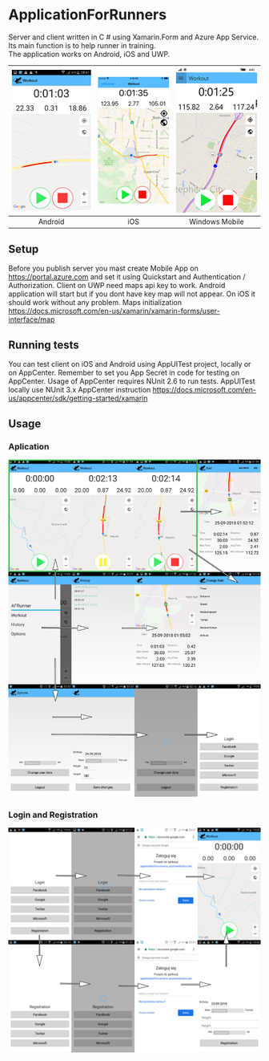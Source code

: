 # ApplicationForRunners

Server and client written in C # using Xamarin.Form and Azure App Service. Its main function is to help runner in training.<br /> The application works on Android, iOS and UWP.<br />

|![alt text](https://github.com/MateuszKapusta/ApplicationForRunners/blob/master/Pictures/Androidstop.png)|                    ![alt text](https://github.com/MateuszKapusta/ApplicationForRunners/blob/master/Pictures/iOSstop.png)|                         ![alt text](https://github.com/MateuszKapusta/ApplicationForRunners/blob/master/Pictures/UWPstop.png)|
|:---:|:---:|:---:|
| Android|iOS|Windows Mobile|

## Setup

Before you publish server you mast create Mobile App on https://portal.azure.com and set it using Quickstart and Authentication / Authorization. Client on UWP need maps api key to work. Android application will start but if you dont have key map will not appear. On iOS it should work without any problem. Maps initialization https://docs.microsoft.com/en-us/xamarin/xamarin-forms/user-interface/map

## Running tests

You can test client on iOS and Android using AppUITest project, locally or on AppCenter. Remember to set you App Secret in code for testing on AppCenter. Usage of AppCenter requires NUnit 2.6 to run tests. AppUITest locally use NUnit 3.x AppCenter instruction https://docs.microsoft.com/en-us/appcenter/sdk/getting-started/xamarin<br />

## Usage
### Aplication

![alt text](https://github.com/MateuszKapusta/ApplicationForRunners/blob/master/Pictures/mainMD.png)<br />

### Login and Registration

![alt text](https://github.com/MateuszKapusta/ApplicationForRunners/blob/master/Pictures/startPage.png)<br />




